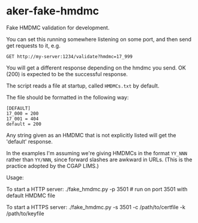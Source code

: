 # aker-fake-hmdmc
Fake HMDMC validation for development.

You can set this running somewhere listening on some port, and then send get requests to it, e.g.

    GET http://my-server:1234/validate?hmdmc=17_999

You will get a different response depending on the hmdmc you send. OK (200) is expected to be the successful response.

The script reads a file at startup, called `HMDMCs.txt` by default.

The file should be formatted in the following way:

    [DEFAULT]
    17_000 = 200
    17_001 = 404
    default = 200

Any string given as an HMDMC that is not explicitly listed will get the 'default' response.

In the examples I'm assuming we're giving HMDMCs in the format `YY_NNN` rather than `YY/NNN`, since forward slashes are awkward in URLs. (This is the practice adopted by the CGAP LIMS.)

Usage:

To start a HTTP server:
    ./fake_hmdmc.py -p 3501  # run on port 3501 with default HMDMC file

To start a HTTPS server:
    ./fake_hmdmc.py -s 3501 -c /path/to/certfile -k /path/to/keyfile
